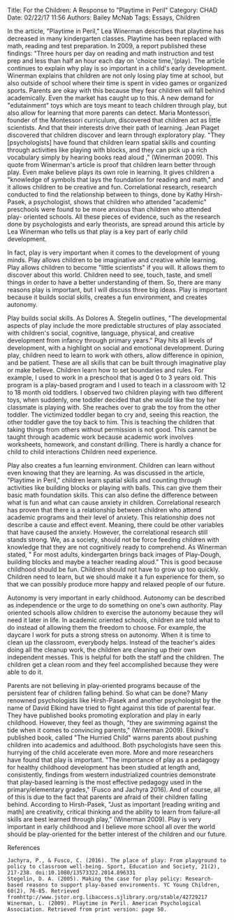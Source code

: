 Title: For the Children: A Response to "Playtime in Peril"
Category: CHAD
Date: 02/22/17 11:56
Authors: Bailey McNab
Tags: Essays, Children

  In the article, "Playtime in Peril," Lea Winerman describes that playtime has decreased in many kindergarten classes. Playtime has been replaced with math, reading and test preparation. In 2009, a report published these findings: "Three hours per day on reading and math instruction and test prep and less than half an hour each day on 'choice time,'(play). The article continues to explain why play is so important in a child's early development. Winerman explains that children are not only losing play time at school, but also outside of school where their time is spent in video games or organized sports. Parents are okay with this because they fear children will fall behind academically. Even the market has caught up to this. A new demand for "edutainment" toys which are toys meant to teach children through play, but also allow for learning that more parents can detect. Maria Montessori, founder of the Montessori curriculum, discovered that children act as little scientists. And that their interests drive their path of learning. Jean Piaget discovered that children discover and learn through exploratory play. "They [psychologists] have found that children learn spatial skills and counting through activities like playing with blocks, and they can pick up a rich vocabulary simply by hearing books read aloud ," (Winerman 2009). This quote from Winerman's article is proof that children learn better through play. Even make believe plays its own role in learning. It gives children a "knowledge of symbols that lays the foundation for reading and math," and it allows children to be creative and fun. Correlational research, research conducted to find the relationship between to things, done by Kathy Hirsh-Pasek, a psychologist, shows that children who attended "academic" preschools were found to be more anxious than children who attended play- oriented schools. All these pieces of evidence, such as the research done by psychologists and early theorists, are spread around this article by Lea Winerman who tells us that play is a key part of early child development.

  In fact, play is very important when it comes to the development of young minds. Play allows children to be imaginative and creative while learning. Play allows children to become "little scientists" if you will. It allows them to discover about this world. Children need to see, touch, taste, and smell things in order to have a better understanding of them. So, there are many reasons play is important, but I will discuss three big ideas. Play is important because it builds social skills, creates a fun environment, and creates autonomy.

  Play builds social skills. As Dolores A. Stegelin outlines, "The developmental aspects of play include the more predictable structures of play associated with children's social, cognitive, language, physical, and creative development from infancy through primary years." Play hits all levels of development, with a highlight on social and emotional development. During play, children need to learn to work with others, allow difference in opinion, and be patient. These are all skills that can be built through imaginative play or make believe. Children learn how to set boundaries and rules. For example, I used to work in a preschool that is aged 0 to 3 years old. This program is a play-based program and I used to teach in a classroom with 12 to 18 month old toddlers. I observed two children playing with two different toys, when suddenly, one toddler decided that she would like the toy her classmate is playing with. She reaches over to grab the toy from the other toddler. The victimized toddler began to cry and, seeing this reaction, the other toddler gave the toy back to him. This is teaching the children that taking things from others without permission is not good. This cannot be taught through academic work because academic work involves worksheets, homework, and constant drilling. There is hardly a chance for child to child interactions Children need experience.

  Play also creates a fun learning environment. Children can learn without even knowing that they are learning. As was discussed in the article, "Playtime in Peril," children learn spatial skills and counting through activities like building blocks or playing with balls. This can give them their basic math foundation skills. This can also define the difference between what is fun and what can cause anxiety in children. Correlational research has proven that there is a relationship between children who attend academic programs and their level of anxiety. This relationship does not describe a cause and effect event. Meaning, there could be other variables that have caused the anxiety. However, the correlational research still stands strong. We, as a society, should not be force feeding children with knowledge that they are not cognitively ready to comprehend. As Winerman stated, " For most adults, kindergarten brings back images of Play-Dough, building blocks and maybe a teacher reading aloud." This is good because childhood should be fun. Children should not have to grow up too quickly. Children need to learn, but we should make it a fun experience for them, so that we can possibly produce more happy and relaxed people of our future.

  Autonomy is very important in early childhood. Autonomy can be described as independence or the urge to do something on one's own authority. Play oriented schools allow children to exercise the autonomy because they will need it later in life. In academic oriented schools, children are told what to do instead of allowing them the freedom to choose. For example, the daycare I work for puts a strong stress on autonomy. When it is time to clean up the classroom, everybody helps. Instead of the teacher's aides doing all the cleanup work, the children are cleaning up their own independent messes. This is helpful for both the staff and the children. The children get a clean room and they feel accomplished because they were able to do it.

  Parents are not believing in play-oriented programs because of the persistent fear of children falling behind. So what can be done? Many renowned psychologists like Hirsh-Pasek and another psychologist by the name of David Elkind have tried to fight against this tide of parental fear. They have published books promoting exploration and play in early childhood. However, they feel as though, "they are swimming against the tide when it comes to convincing parents," (Winerman 2009). Elkind's published book, called "The Hurried Child" warns parents about pushing children into academics and adulthood. Both psychologists have seen this hurrying of the child accelerate even more. More and more researchers have found that play is important. "The importance of play as a pedagogy for healthy childhood development has been studied at length and, consistently, findings from western industrialized countries demonstrate that play-based learning is the most effective pedagogy used in the primary/elementary grades," (Fusco and Jachyra 2016). And of course, all of this is due to the fact that parents are afraid of their children falling behind. According to Hirsh-Pasek, "Just as important [reading writing and math] are creativity, critical thinking and the ability to learn from failure-all skills are best learned through play," (Winerman 2009). Play is very important in early childhood and I believe more school all over the world should be play-oriented for the better interest of the children and our future.

  References
    
    Jachyra, P., & Fusco, C. (2016). The place of play: From playground to policy to classroom well-being. Sport, Education and Society, 21(2), 217-238. doi:10.1080/13573322.2014.896331 
    Stegelin, D. A. (2005). Making the case for play policy: Research-based reasons to support play-based environments. YC Young Children, 60(2), 76-85. Retrieved fromhttp://www.jstor.org.libaccess.sjlibrary.org/stable/42729217
    Winerman, L. (2009). Playtime in Peril. American Psychological Association. Retrieved from print version: page 50.
